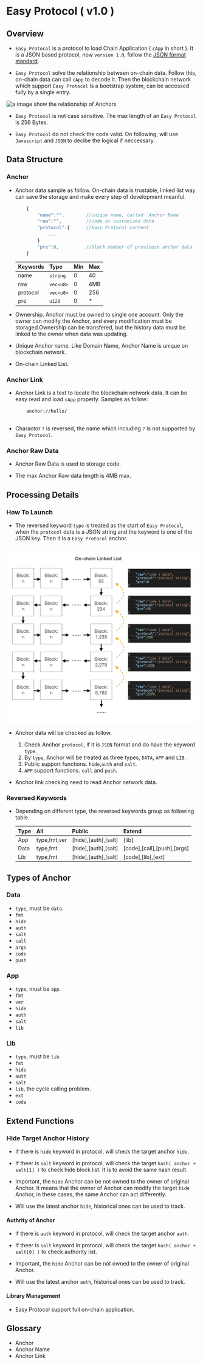 # Easy Protocol ( v1.0 )

## Overview

- `Easy Protocol` is a protocol to load Chain Application ( `cApp` in short ). It is a JSON based protocol, now `version 1.0`, follow the [JSON format standard](http://json.org).

- `Easy Protocol` solve the relationship between on-chain data. Follow this, on-chain data can call `cApp` to decode it. Then the blockchain network which support `Easy Protocol` is a bootstrap system, can be accessed fully by a single entry.

![a image show the relationship of Anchors]()

- `Easy Protocol` is not case sensitive. The max length of an `Easy Protocol` is 256 Bytes.

- `Easy Protocol` do not check the code valid. On following, will use `Javascript` and `JSON` to decibe the logical if neccessary.

## Data Structure

### Anchor

- Anchor data sample as follow. On-chain data is trustable, linked list way can save the storage and make every step of development meanful.

    ```Javascript
        {
            "name":"",        //unique name, called `Anchor Name`
            "raw":"",         //code or customized data
            "protocol":{      //Easy Protocol content
                ...
            }
            "pre":0,          //block number of previouse anchor data
        }
    ```

    | Keywords | Type | Min | Max |
    | ------ | ----------- |----------- |----------- |
    | name | `string` | 0 | 40 |
    | raw | `vec<u8>` | 0 | 4MB|
    | protocol | `vec<u8>` | 0 | 256 |
    | pre | `u128` |0 | * |

- Ownership. Anchor must be owned to single one account. Only the owner can modify the Anchor, and every modification must be storaged.Ownership can be transfered, but the history data must be linked to the owner when data was updating.

- Unique Anchor name. Like Domain Name, Anchor Name is unique on blockchain network.

- On-chain Linked List.

### Anchor Link

- Anchor Link is a text to locate the blockchain network data. It can be easy read and load `cApp` properly. Samples as follow:

    ```TEXT
        anchor://hello/
        
    ```

- Charactor `?` is reversed, the name which including `?` is not supported by `Easy Protocol`.

### Anchor Raw Data

- Anchor Raw Data is used to storage code.

- The max Anchor Raw data length is 4MB max.

## Processing Details

### How To Launch

- The reversed keyword `type` is treated as the start of `Easy Protocol`, when the `protocol` data is a JSON string and the keyword is one of the JSON key. Then it is a `Easy Protocol` anchor.

![Easy Protocol Decode Map](../images/on_chain_linked_list.png)

- Anchor data will be checked as follow.

    1. Check Anchor `protocol`, if it is `JSON` format and do have the keyword `type`.
    2. By `type`, Anchor will be treated as three types, `DATA`, `APP` and `LIB`.
    3. Public support functions. `hide`,`auth` and `salt`.
    4. `APP` support functions. `call` and `push`.

- Anchor link checking need to read Anchor network data.

### Reversed Keywords

- Depending on different type, the reversed keywords group as following table.

    | Type | All | Public | Extend |
    | ------ | ----------- |----------- |----------- |
    | App | type,fmt,ver| [hide],[auth],[salt] | [lib] |
    | Data | type,fmt|[hide],[auth],[salt]|[code],[call],[push],[args]|
    | Lib | type,fmt | [hide],[auth],[salt]| [code],[lib],[ext] |

## Types of Anchor

### Data

- `type`, must be `data`.
- `fmt`
- `hide`
- `auth`
- `salt`
- `call`
- `args`
- `code`
- `push`

### App

- `type`, must be `app`.
- `fmt`
- `ver`
- `hide`
- `auth`
- `salt`
- `lib`

### Lib

- `type`, must be `lib`.
- `fmt`
- `hide`
- `auth`
- `salt`
- `lib`, the cycle calling problem.
- `ext`
- `code`

## Extend Functions

### Hide Target Anchor History

- If there is `hide` keyword in protocol, will check the target anchor `hide`.

- If theer is `salt` keyword in protocol, will check the target `hash( anchor + salt[1] )` to check hide block list. It is to avoid the same hash result.

- Important, the `hide` Anchor can be not owned to the owner of original Anchor. It means that the owner of Anchor can modify the target `hide` Anchor, in these cases, the same Anchor can act differently.

- Will use the latest anchor `hide`, historical ones can be used to track.

#### Authrity of Anchor

- If there is `auth` keyword in protocol, will check the target anchor `auth`.

- If theer is `salt` keyword in protocol, will check the target `hash( anchor + salt[0] )` to check authority list.

- Important, the `hide` Anchor can be not owned to the owner of original Anchor.

- Will use the latest anchor `auth`, historical ones can be used to track.

#### Library Management

- Easy Protocol support full on-chain application.

## Glossary

- Anchor
- Anchor Name
- Anchor Link

